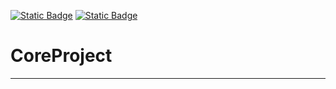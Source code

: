 [![Static Badge](https://img.shields.io/badge/CoreProject%20-%20v.0.1%20-%20green)](https://github.com/HMixany/CoreProject)
[![Static Badge](https://img.shields.io/badge/license%20-%20GPL--3.0%20-%20blue)](https://github.com/HMixany/CoreProject/blob/master/Licence.txt)


# CoreProject
***